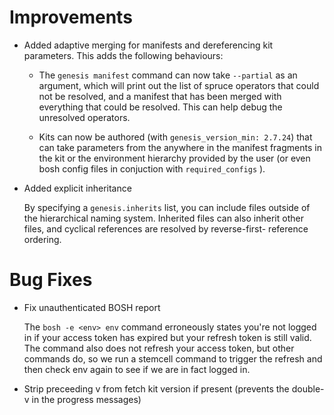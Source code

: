 # Improvements

- Added adaptive merging for manifests and dereferencing kit parameters.  This
  adds the following behaviours:

  - The `genesis manifest` command can now take `--partial` as an argument,
    which will print out the list of spruce operators that could not be
    resolved, and a manifest that has been merged with everything that could
    be resolved.  This can help debug the unresolved operators.

  - Kits can now be authored (with `genesis_version_min: 2.7.24`) that can
    take parameters from the anywhere in the manifest fragments in the kit or
    the environment hierarchy provided by the user (or even bosh config files
    in conjuction with `required_configs` ).

- Added explicit inheritance

  By specifying a `genesis.inherits` list, you can include files outside
  of the hierarchical naming system.  Inherited files can also inherit
  other files, and cyclical references are resolved by reverse-first-
  reference ordering.

# Bug Fixes

- Fix unauthenticated BOSH report

  The `bosh -e <env> env` command erroneously states you're not logged in
  if your access token has expired but your refresh token is still valid.
  The command also does not refresh your access token, but other
  commands do, so we run a stemcell command to trigger the refresh and
  then check env again to see if we are in fact logged in.

- Strip preceeding v from fetch kit version if present (prevents the double-v
  in the progress messages)

